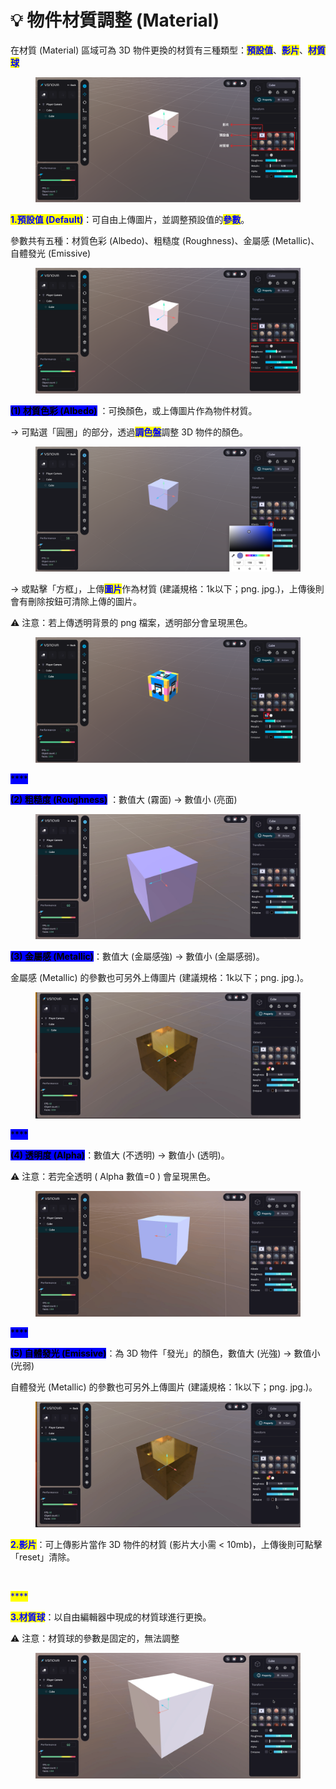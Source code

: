 # 💡 物件材質調整 (Material)

在材質 (Material) 區域可為 3D 物件更換的材質有三種類型：<mark style="color:blue;">**預設值**</mark>、<mark style="color:blue;">**影片**</mark>、<mark style="color:blue;">**材質球**</mark>

<figure><img src="../../../.gitbook/assets/Frame 126.png" alt=""><figcaption></figcaption></figure>



<mark style="color:blue;">**1.預設值 (Default)**</mark>：可自由上傳圖片，並調整預設值的<mark style="color:blue;">**參數**</mark>。

參數共有五種：材質色彩 (Albedo)、粗糙度 (Roughness)、金屬感 (Metallic)、自體發光 (Emissive)

<figure><img src="../../../.gitbook/assets/Frame 127.png" alt=""><figcaption></figcaption></figure>



<mark style="background-color:blue;">**(1) 材質色彩 (Albedo)**</mark> ：可換顏色，或上傳圖片作為物件材質。

\-> 可點選「圓圈」的部分，透過<mark style="color:blue;">**調色盤**</mark>調整 3D 物件的顏色。

<figure><img src="../../../.gitbook/assets/Frame 130.png" alt=""><figcaption></figcaption></figure>

\-> 或點擊「方框」，上傳<mark style="color:blue;">**圖片**</mark>作為材質 (建議規格：1k以下；png. jpg.)，上傳後則會有刪除按鈕可清除上傳的圖片。

⚠️ 注意：若上傳透明背景的 png 檔案，透明部分會呈現黑色。

<figure><img src="../../../.gitbook/assets/Frame 129.png" alt=""><figcaption></figcaption></figure>

<mark style="background-color:blue;">****</mark>

<mark style="background-color:blue;">**(2) 粗糙度 (Roughness)**</mark> ：數值大 (霧面) -> 數值小 (亮面)

<figure><img src="../../../.gitbook/assets/粗糙度.gif" alt=""><figcaption></figcaption></figure>



<mark style="background-color:blue;">**(3) 金屬感 (Metallic)**</mark>：數值大 (金屬感強) -> 數值小 (金屬感弱)。

金屬感 (Metallic) 的參數也可另外上傳圖片 (建議規格：1k以下；png. jpg.)。

<figure><img src="../../../.gitbook/assets/金屬.gif" alt=""><figcaption></figcaption></figure>

<mark style="background-color:blue;">****</mark>

<mark style="background-color:blue;">**(4) 透明度 (Alpha)**</mark>：數值大 (不透明) -> 數值小 (透明)。

⚠️ 注意：若完全透明 ( Alpha 數值=0 ) 會呈現黑色。

<figure><img src="../../../.gitbook/assets/Alpha (1).gif" alt=""><figcaption></figcaption></figure>

<mark style="background-color:blue;">****</mark>

<mark style="background-color:blue;">**(5) 自體發光 (Emissive)**</mark>：為 3D 物件「發光」的顏色，數值大 (光強) -> 數值小 (光弱)

自體發光 (Metallic) 的參數也可另外上傳圖片 (建議規格：1k以下；png. jpg.)。

<figure><img src="../../../.gitbook/assets/自體發光.gif" alt=""><figcaption></figcaption></figure>



<mark style="color:blue;">**2.影片**</mark>：可上傳影片當作 3D 物件的材質 (影片大小需 < 10mb)，上傳後則可點擊「reset」清除。

<figure><img src="../../../.gitbook/assets/video.gif" alt=""><figcaption></figcaption></figure>

<mark style="color:blue;">****</mark>

<mark style="color:blue;">**3.材質球**</mark>：以自由編輯器中現成的材質球進行更換。

⚠️ 注意：材質球的參數是固定的，無法調整

<figure><img src="../../../.gitbook/assets/PBR.gif" alt=""><figcaption></figcaption></figure>

